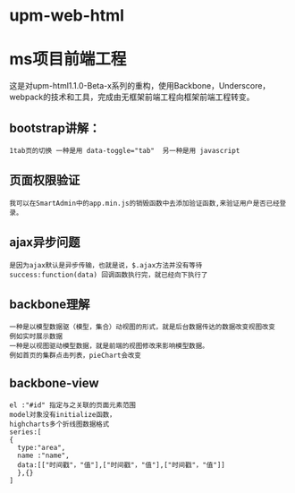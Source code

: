 # upm-web-html
# ms项目前端工程
这是对upm-html1.1.0-Beta-x系列的重构，使用Backbone，Underscore，webpack的技术和工具，完成由无框架前端工程向框架前端工程转变。
## bootstrap讲解：
```
1tab页的切换 一种是用 data-toggle="tab"  另一种是用 javascript
```
## 页面权限验证
```
我可以在SmartAdmin中的app.min.js的销毁函数中去添加验证函数,来验证用户是否已经登录。
```
## ajax异步问题
```
是因为ajax默认是异步传输，也就是说，$.ajax方法并没有等待 success:function(data) 回调函数执行完，就已经向下执行了
```
## backbone理解
```
一种是以模型数据驱（模型，集合）动视图的形式，就是后台数据传达的数据改变视图改变
例如实时展示数据
一种是以视图驱动模型数据，就是前端的视图修改来影响模型数据。
例如首页的集群点击列表，pieChart会改变
```
## backbone-view
```
el :"#id" 指定与之关联的页面元素范围
model对象没有initialize函数，
highcharts多个折线图数据格式
series:[
{
  type:"area",
  name :"name",
  data:[["时间戳"，"值"],["时间戳"，"值"],["时间戳"，"值"]]
  },{}
]
```
